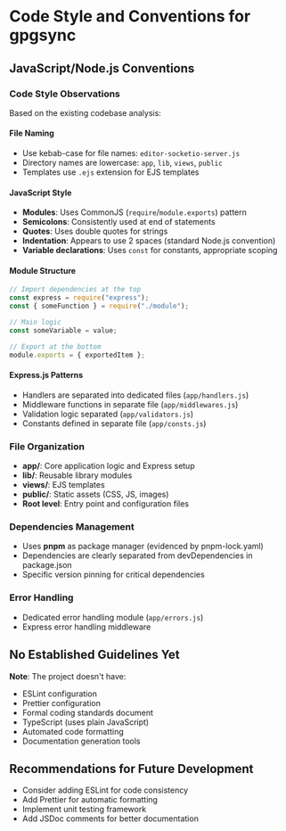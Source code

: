 # Code Style and Conventions for gpgsync

## JavaScript/Node.js Conventions

### Code Style Observations
Based on the existing codebase analysis:

#### File Naming
- Use kebab-case for file names: `editor-socketio-server.js`
- Directory names are lowercase: `app`, `lib`, `views`, `public`
- Templates use `.ejs` extension for EJS templates

#### JavaScript Style
- **Modules**: Uses CommonJS (`require`/`module.exports`) pattern
- **Semicolons**: Consistently used at end of statements
- **Quotes**: Uses double quotes for strings
- **Indentation**: Appears to use 2 spaces (standard Node.js convention)
- **Variable declarations**: Uses `const` for constants, appropriate scoping

#### Module Structure
```javascript
// Import dependencies at the top
const express = require("express");
const { someFunction } = require("./module");

// Main logic
const someVariable = value;

// Export at the bottom
module.exports = { exportedItem };
```

#### Express.js Patterns
- Handlers are separated into dedicated files (`app/handlers.js`)
- Middleware functions in separate file (`app/middlewares.js`)
- Validation logic separated (`app/validators.js`)
- Constants defined in separate file (`app/consts.js`)

### File Organization
- **app/**: Core application logic and Express setup
- **lib/**: Reusable library modules
- **views/**: EJS templates
- **public/**: Static assets (CSS, JS, images)
- **Root level**: Entry point and configuration files

### Dependencies Management
- Uses **pnpm** as package manager (evidenced by pnpm-lock.yaml)
- Dependencies are clearly separated from devDependencies in package.json
- Specific version pinning for critical dependencies

### Error Handling
- Dedicated error handling module (`app/errors.js`)
- Express error handling middleware

## No Established Guidelines Yet
**Note**: The project doesn't have:
- ESLint configuration
- Prettier configuration  
- Formal coding standards document
- TypeScript (uses plain JavaScript)
- Automated code formatting
- Documentation generation tools

## Recommendations for Future Development
- Consider adding ESLint for code consistency
- Add Prettier for automatic formatting
- Implement unit testing framework
- Add JSDoc comments for better documentation
